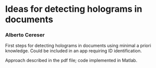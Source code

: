 # Ideas for detecting holograms in documents
### Alberto Cereser

First steps for detecting holograms in documents using minimal a priori knowledge. Could be included in an app requiring ID identification.

Approach described in the pdf file; code implemented in Matlab. 
